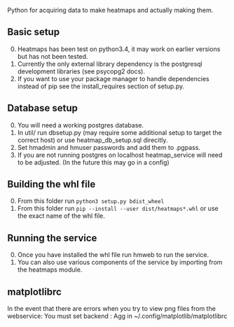 Python for acquiring data to make heatmaps and actually making them.

## Basic setup
0. Heatmaps has been test on python3.4, it may work on earlier versions but has not been tested.
1. Currently the only external library dependency is the postgresql development libraries (see psycopg2 docs).
2. If you want to use your package manager to handle dependencies instead of pip see the install_requires section of setup.py.

## Database setup
0. You will need a working postgres database.
1. In util/ run dbsetup.py (may require some additional setup to target the correct host) or use heatmap_db_setup.sql direcitly.
2. Set hmadmin and hmuser passwords and add them to .pgpass.
3. If you are not running postgres on localhost heatmap_service will need to be adjusted. (In the future this may go in a config)

## Building the whl file
0. From this folder run `python3 setup.py bdist_wheel`
1. From this folder run `pip --install --user dist/heatmaps*.whl` or use the exact name of the whl file.

## Running the service
0. Once you have installed the whl file run hmweb to run the service.
1. You can also use various components of the service by importing from the heatmaps module.

## matplotlibrc
In the event that there are errors when you try to view png files from the webservice:
You must set
backend : Agg
in ~/.config/matplotlib/matplotlibrc

